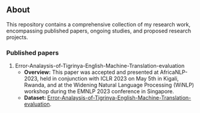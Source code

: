 ## About

This repository contains a comprehensive collection of my research work, encompassing published papers, ongoing studies, and proposed research projects.

### Published papers

1. Error-Analaysis-of-Tigrinya-English-Machine-Translation-evaluation
   - **Overview:** This paper was accepted and presented at AfricaNLP-2023, held in conjunction with ICLR 2023 on May 5th in Kigali, Rwanda, and at the Widening Natural Language Processing (WiNLP) workshop during the EMNLP 2023 conference in Singapore.
   - **Dataset:** [Error-Analaysis-of-Tigrinya-English-Machine-Translation-evaluation](Error-Analaysis-of-Tigrinya-English-Machine-Translation-evaluation).
